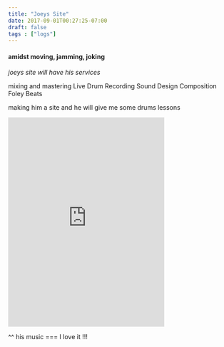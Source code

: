 ```yaml
---
title: "Joeys Site"
date: 2017-09-01T00:27:25-07:00
draft: false
tags : ["logs"]
---
```


#### amidst moving, jamming, joking

*joeys site will have his services*

mixing and mastering
Live Drum Recording
Sound Design
Composition
Foley
Beats

making him a site and he will give me some drums lessons  

<iframe style="border: 0; width: 350px; height: 470px;" src="https://bandcamp.com/EmbeddedPlayer/album=354518226/size=large/bgcol=ffffff/linkcol=0687f5/tracklist=false/transparent=true/" seamless><a href="https://pricklypair.bandcamp.com/album/now-you-know">Now You Know by Prickly Pair</a></iframe>

^^ his music === I love it !!!
